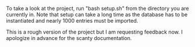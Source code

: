 To take a look at the project, run "bash setup.sh" from the directory you are currently in.
Note that setup can take a long time as the database has to be instantiated and nearly 1000 entries 
must be imported. 

This is a rough version of the project but I am requesting feedback now. I apologize in advance for the
scanty documentation. 
